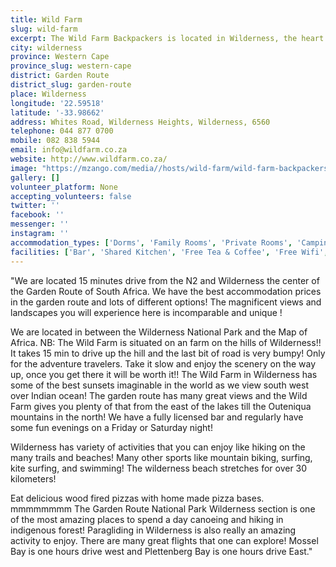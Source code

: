```yaml
---
title: Wild Farm
slug: wild-farm
excerpt: The Wild Farm Backpackers is located in Wilderness, the heart of the Garden Route of South Africa. It is located a few minutes' drive from the little village of Wilderness and its beautiful long sandy beaches. It is situated on top of a hill with 360 degrees views all around of the Outeniqua Mountains, The Garden Route Lakes and the Indian Ocean!
city: wilderness
province: Western Cape
province_slug: western-cape
district: Garden Route
district_slug: garden-route
place: Wilderness
longitude: '22.59518'
latitude: '-33.98662'
address: Whites Road, Wilderness Heights, Wilderness, 6560
telephone: 044 877 0700
mobile: 082 838 5944
email: info@wildfarm.co.za
website: http://www.wildfarm.co.za/
image: "https://mzango.com/media//hosts/wild-farm/wild-farm-backpackers-wilderness.jpg"
gallery: []
volunteer_platform: None
accepting_volunteers: false
twitter: ''
facebook: ''
messenger: ''
instagram: ''
accommodation_types: ['Dorms', 'Family Rooms', 'Private Rooms', 'Camping']
facilities: ['Bar', 'Shared Kitchen', 'Free Tea & Coffee', 'Free Wifi', 'Free Parking', 'Paid Breakfast', 'Pool Table']
---
```

"We are located 15 minutes drive from the N2 and Wilderness the center of the Garden Route of South Africa. We have the best accommodation prices in the garden route and lots of different options! The magnificent views and landscapes you will experience here is incomparable and unique !

We are located in between the Wilderness National Park and the Map of Africa. NB: The Wild Farm is situated on an farm on the hills of Wilderness!! It takes 15 min to drive up the hill and the last bit of road is very bumpy! Only for the adventure travelers. Take it slow and enjoy the scenery on the way up, once you get there it will be worth it!! The Wild Farm in Wilderness has some of the best sunsets imaginable in the world as we view south west over Indian ocean! The garden route has many great views and the Wild Farm gives you plenty of that from the east of the lakes till the Outeniqua mountains in the north! We have a fully licensed bar and regularly have some fun evenings on a Friday or Saturday night!

Wilderness has variety of activities that you can enjoy like hiking on the many trails and beaches! Many other sports like mountain biking, surfing, kite surfing, and swimming! The wilderness beach stretches for over 30 kilometers!

Eat delicious wood fired pizzas with home made pizza bases. mmmmmmmm The Garden Route National Park Wilderness section is one of the most amazing places to spend a day canoeing and hiking in indigenous forest! Paragliding in Wilderness is also really an amazing activity to enjoy. There are many great flights that one can explore! Mossel Bay is one hours drive west and Plettenberg Bay is one hours drive East."